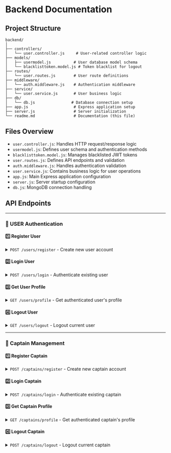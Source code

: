 # Backend Documentation

## Project Structure

```
backend/
│
├── controllers/
│   └── user.controller.js     # User-related controller logic
├── models/
│   ├── usermodel.js          # User database model schema
│   └── blacklisttoken.model.js # Token blacklist for logout
├── routes/
│   └── user.routes.js        # User route definitions
├── middleware/
│   └── auth.middleware.js    # Authentication middleware
├── service/
│   └── user.service.js       # User business logic
├── db/
│   └── db.js                # Database connection setup
├── app.js                    # Express application setup
├── server.js                 # Server initialization
└── readme.md                 # Documentation (this file)
```

## Files Overview

- `user.controller.js`: Handles HTTP request/response logic
- `usermodel.js`: Defines user schema and authentication methods
- `blacklisttoken.model.js`: Manages blacklisted JWT tokens
- `user.routes.js`: Defines API endpoints and validation
- `auth.middleware.js`: Handles authentication validation
- `user.service.js`: Contains business logic for user operations
- `app.js`: Main Express application configuration
- `server.js`: Server startup configuration
- `db.js`: MongoDB connection handling

## API Endpoints

---

### 🔐 USER Authentication

#### 1️⃣ Register User

<details>
<summary><code>POST /users/register</code> - Create new user account</summary>

**Request Body:**

```json
{
  "fullname": {
    "firstname": "string", // Required, min length: 3
    "lastname": "string" // Optional, min length: 3
  },
  "email": "string", // Required, valid email
  "password": "string" // Required, min length: 6
}
```

**Response:**

- ✅ Success (200):

```json
{
  "token": "JWT_TOKEN",
  "user": {
    "fullname": {
      "firstname": "string",
      "lastname": "string"
    },
    "email": "string",
    "_id": "string"
  }
}
```

- ❌ Error (400):

```json
{
  "errors": [
    {
      "msg": "Error message",
      "param": "field_name"
    }
  ]
}
```

**Validation Rules:**

- 📧 Email must be valid
- 📝 Firstname must be at least 3 characters long
- 🔑 Password must be at least 6 characters long
</details>

#### 2️⃣ Login User

<details>
<summary><code>POST /users/login</code> - Authenticate existing user</summary>

**Request Body:**

```json
{
  "email": "string", // Required, valid email
  "password": "string" // Required
}
```

**Response:**

- ✅ Success (200):

```json
{
  "token": "JWT_TOKEN",
  "user": {
    "fullname": {
      "firstname": "string",
      "lastname": "string"
    },
    "email": "string",
    "_id": "string"
  }
}
```

- ❌ Error (401):

```json
{
  "message": "Invalid credentials"
}
```

- ❌ Error (400):

```json
{
  "errors": [
    {
      "msg": "Error message",
      "param": "field_name"
    }
  ]
}
```

**Validation Rules:**

- 📧 Email must be valid
- 🔑 Password is required

**Notes:**

- 🎫 Returns JWT token for authenticated requests
- 🔒 User password is never returned in the response
- ⚠️ Invalid credentials will return a 401 status code
- ❌ Invalid request format will return a 400 status code
</details>

#### 3️⃣ Get User Profile

<details>
<summary><code>GET /users/profile</code> - Get authenticated user's profile</summary>

**Headers Required:**

```
Authorization: Bearer JWT_TOKEN
```

or

```
Cookie: token=JWT_TOKEN
```

**Response:**

- ✅ Success (200):

```json
{
  "fullname": {
    "firstname": "string",
    "lastname": "string"
  },
  "email": "string",
  "_id": "string"
}
```

- ❌ Error (401):

```json
{
  "message": "Unauthorized"
}
```

**Notes:**

- 🔒 Requires valid JWT token
- 🎫 Token can be sent via Authorization header or cookie
- ⚠️ Invalid/expired token will return 401 status code
</details>

#### 4️⃣ Logout User

<details>
<summary><code>GET /users/logout</code> - Logout current user</summary>

**Headers Required:**

```
Authorization: Bearer JWT_TOKEN
```

or

```
Cookie: token=JWT_TOKEN
```

**Response:**

- ✅ Success (200):

```json
{
  "message": "User Logged out"
}
```

- ❌ Error (401):

```json
{
  "message": "Unauthorized"
}
```

**What happens on logout:**

- 🔓 Clears authentication cookie
- ⛔ Adds token to blacklist
- 🚫 Blacklisted tokens cannot be reused
- ⏱️ Blacklisted tokens are automatically removed after 24 hours

**Notes:**

- 🔒 Requires valid JWT token
- 🎫 Token can be sent via Authorization header or cookie
- ⚠️ Invalid/expired token will return 401 status code
</details>

---

### 🚗 Captain Management

#### 1️⃣ Register Captain

<details>
<summary><code>POST /captains/register</code> - Create new captain account</summary>

**Request Body:**

```json
{
  "fullname": {
    "firstname": "string", // Required, min length: 3
    "lastname": "string" // Optional, min length: 3
  },
  "email": "string", // Required, valid email
  "password": "string", // Required, min length: 6
  "vehicle": {
    "color": "string", // Required, min length: 3
    "plate": "string", // Required, min length: 3
    "capacity": "number", // Required, min: 1
    "vehicleType": "string" // Required, enum: ["car", "auto", "motorcycle"]
  }
}
```

**Response:**

- ✅ Success (200):

```json
{
  "token": "JWT_TOKEN",
  "captain": {
    "fullname": {
      "firstname": "string",
      "lastname": "string"
    },
    "email": "string",
    "_id": "string",
    "vehicle": {
      "color": "string",
      "plate": "string",
      "capacity": "number",
      "vehicleType": "string"
    },
    "status": "inactive"
  }
}
```

- ❌ Error (400):

```json
{
  "errors": [
    {
      "msg": "Error message",
      "param": "field_name"
    }
  ]
}
```

**Validation Rules:**

- 📧 Email must be valid and unique
- 📝 Firstname must be at least 3 characters long
- 🔑 Password must be at least 6 characters long
- 🚗 Vehicle color must be at least 3 characters long
- 🚙 Vehicle plate must be at least 3 characters long
- 💺 Vehicle capacity must be at least 1
- 🚖 Vehicle type must be one of: car, auto, motorcycle
</details>

#### 2️⃣ Login Captain

<details>
<summary><code>POST /captains/login</code> - Authenticate existing captain</summary>

**Request Body:**

```json
{
  "email": "string", // Required, valid email
  "password": "string" // Required
}
```

**Response:**

- ✅ Success (200):

```json
{
  "token": "JWT_TOKEN",
  "user": {
    "fullname": {
      "firstname": "string",
      "lastname": "string"
    },
    "email": "string",
    "_id": "string",
    "vehicle": {
      "color": "string",
      "plate": "string",
      "capacity": "number",
      "vehicleType": "string"
    },
    "status": "string"
  }
}
```

- ❌ Error (401):

```json
{
  "message": "Invalid credentials"
}
```

**Validation Rules:**

- 📧 Email must be valid
- 🔑 Password is required

**Notes:**

- 🎫 Returns JWT token for authenticated requests
- 🔒 Password is never returned in the response
- ⚠️ Invalid credentials return 401 status code
</details>

#### 3️⃣ Get Captain Profile

<details>
<summary><code>GET /captains/profile</code> - Get authenticated captain's profile</summary>

**Headers Required:**

```
Authorization: Bearer JWT_TOKEN
```

or

```
Cookie: token=JWT_TOKEN
```

**Response:**

- ✅ Success (200):

```json
{
  "captain": {
    "fullname": {
      "firstname": "string",
      "lastname": "string"
    },
    "email": "string",
    "_id": "string",
    "vehicle": {
      "color": "string",
      "plate": "string",
      "capacity": "number",
      "vehicleType": "string"
    },
    "status": "string",
    "location": {
      "lat": "number",
      "lng": "number"
    }
  }
}
```

- ❌ Error (401):

```json
{
  "message": "Unauthorized"
}
```

**Notes:**

- 🔒 Requires valid JWT token
- 🎫 Token can be sent via Authorization header or cookie
- ⚠️ Invalid/expired token will return 401 status code
</details>

#### 4️⃣ Logout Captain

<details>
<summary><code>POST /captains/logout</code> - Logout current captain</summary>

**Headers Required:**

```
Authorization: Bearer JWT_TOKEN
```

or

```
Cookie: token=JWT_TOKEN
```

**Response:**

- ✅ Success (200):

```json
{
  "message": "Captain Logged out Successfully"
}
```

- ❌ Error (401):

```json
{
  "message": "Unauthorized"
}
```

**What happens on logout:**

- 🔓 Clears authentication cookie
- ⛔ Adds token to blacklist
- 🚫 Blacklisted tokens cannot be reused
- ⏱️ Blacklisted tokens are automatically removed after 24 hours

**Notes:**

- 🔒 Requires valid JWT token
- 🎫 Token can be sent via Authorization header or cookie
- ⚠️ Invalid/expired token will return 401 status code
</details>
